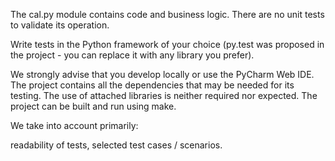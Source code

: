 The cal.py module contains code and business logic. There are no unit tests to validate its operation.

Write tests in the Python framework of your choice (py.test was proposed in the project - you can replace it with any library you prefer).

We strongly advise that you develop locally or use the PyCharm Web IDE. The project contains all the dependencies that may be needed for its testing. The use of attached libraries is neither required nor expected. The project can be built and run using make.

We take into account primarily:

readability of tests,
selected test cases / scenarios.

